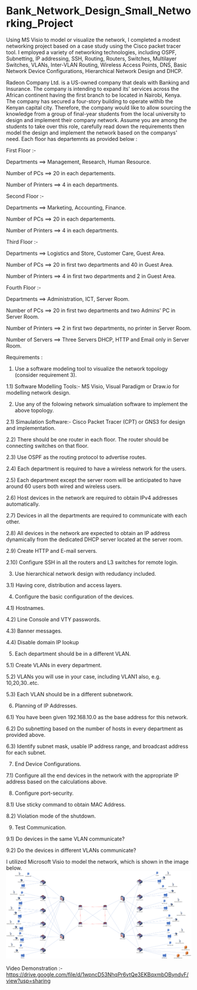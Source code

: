 # Bank_Network_Design_Small_Networking_Project





Using MS Visio to model or visualize the network, I completed a modest networking project based on a case study using the Cisco packet tracer tool. I employed a variety of networking technologies, including OSPF, Subnetting, IP addressing, SSH, Routing, Routers, Switches, Multilayer Switches, VLANs, Inter-VLAN Routing, Wireless Access Points, DNS, Basic Network Device Configurations, Hierarchical Network Design and DHCP.





Radeon Company Ltd. is a US-owned company that deals with Banking and Insurance. The company is intending to expand its' services across the African continent having the first branch to be located in Nairobi, Kenya. The company has secured a four-story building to operate withib the Kenyan capital city. Therefore, the company would like to allow sourcing the knowledge from a group of final-year students from the local university to design and implement their company network. Assume you are among the students to take over this role, carefully read down the requirements then model the design and implement the network based on the companys' need. Each floor has departemnts as provided below :





First Floor :-





Departments ==> Management, Research, Human Resource.





Number of PCs ==> 20 in each departements.  





Number of Printers ==> 4 in each departments.






Second Floor :-





Departments ==> Marketing, Accounting, Finance.





Number of PCs ==> 20 in each departements.  





Number of Printers ==> 4 in each departments.






Third Floor :-





Departments ==> Logistics and Store, Customer Care, Guest Area.





Number of PCs ==> 20 in first two departments and 40 in Guest Area.  





Number of Printers ==> 4 in first two departments and 2 in Guest Area.






Fourth Floor :-





Departments ==> Administration, ICT, Server Room.





Number of PCs ==> 20 in first two departments and two Admins' PC in Server Room.  





Number of Printers ==> 2 in first two departments, no printer in Server Room.





Number of Servers ==> Three Servers DHCP, HTTP and Email only in Server Room.




Requirements :





1) Use a software modeling tool to visualize the network topology (consider requirement 3).

 
 
 
 
 
 1.1) Software Modelling Tools:- MS Visio, Visual Paradigm or Draw.io for modelling network design.





2) Use any of the folowing network simualation software to implement the above topology.

 
 
 
 
 2.1) Simaulation Software:- Cisco Packet Tracer (CPT) or GNS3 for design and implementation.
	
 
 
 
 
 2.2) There should be one router in each floor. The router should be connecting switches on that floor.
	
 
 
 
 
 2.3) Use OSPF as the routing protocol to advertise routes.
	
 
 
 
 
 2.4) Each department is required to have a wireless network for the users.
	
 
 
 
 
 2.5) Each department except the server room will be anticipated to have around 60 users both wired and wireless users.
	
 
 
 
 
 
 2.6) Host devices in the network are required to obtain IPv4 addresses automatically.
	
 
 
 
 2.7) Devices in all the departments are required to communicate with each other.
	
 
 
 
 
 2.8) All devices in the network are expected to obtain an IP address dynamically from the dedicated DHCP server located at the server room.
	
 
 
 
 
 2.9) Create  HTTP and E-mail servers.
	
 
 
 
 
 
 2.10) Configure SSH in all the routers and L3 switches for remote login.





3) Use hierarchical network design with redudancy included.

 
 
 
 
 3.1) Having core, distribution and access layers.




4) Configure the basic configuration of the devices.

 
 
 
 
 4.1) Hostnames.
	
 
 
 
 
 4.2) Line Console and VTY passwords.
	
 
 
 
 
 4.3) Banner messages.
	
 
 
 
 
 4.4) Disable domain IP lookup





5) Each department should be in a different VLAN.

 
 
 
 
 5.1) Create VLANs in every department.
	
 
 
 
 
 5.2) VLANs you will use in your case, including VLAN1 also, e.g. 10,20,30..etc.
	
 
 
 
 
 5.3) Each VLAN should be in a different subnetwork.






6) Planning of IP Addresses.

 
 
 
 6.1) You have been given 192.168.10.0 as the base address for this network.
	
 
 
 
 
 6.2) Do subnetting based on the number of hosts in every department as provided above.
	
 
 
 
 
 6.3) Identify subnet mask, usable IP address range, and broadcast address for each subnet.





7) End Device Configurations.

 
 
 
 
 7.1) Configure all the end devices in the network with the appropriate IP address based on the calculations above.




8) Configure port-security.

 
 
 
 8.1) Use sticky command to obtain MAC Address.
	
 
 
 
 
 8.2) Violation mode of the shutdown.




9) Test Communication.

 
 
 
 9.1) Do devices in the same VLAN communicate?
	
 
 
 
 
 
 9.2) Do the devices in different VLANs communicate? 





I utilized Microsoft Visio to model the network, which is shown in the image below.
![Bank_Network_Design](Bank_Network_Design.png)






Video Demonstration :- https://drive.google.com/file/d/1wpncD53NhqPr6vtQe3EKBqxmbOByndvF/view?usp=sharing
